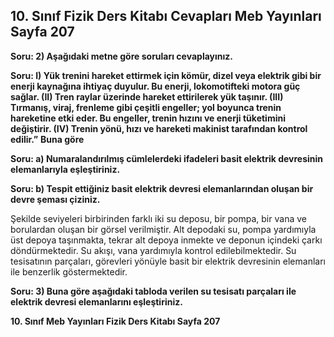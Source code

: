 ## 10. Sınıf Fizik Ders Kitabı Cevapları Meb Yayınları Sayfa 207

**Soru: 2) Aşağıdaki metne göre soruları cevaplayınız.**

**Soru: I) Yük trenini hareket ettirmek için kömür, dizel veya elektrik gibi bir enerji kaynağına ihtiyaç duyulur. Bu enerji, lokomotifteki motora güç sağlar. (II) Tren raylar üzerinde hareket ettirilerek yük taşınır. (III) Tırmanış, viraj, frenleme gibi çeşitli engeller; yol boyunca trenin hareketine etki eder. Bu engeller, trenin hızını ve enerji tüketimini değiştirir. (IV) Trenin yönü, hızı ve hareketi makinist tarafından kontrol edilir.”** **Buna göre**

**Soru: a) Numaralandırılmış cümlelerdeki ifadeleri basit elektrik devresinin elemanlarıyla eşleştiriniz.**

**Soru: b) Tespit ettiğiniz basit elektrik devresi elemanlarından oluşan bir devre şeması çiziniz.**

Şekilde seviyeleri birbirinden farklı iki su deposu, bir pompa, bir vana ve borulardan oluşan bir görsel verilmiştir. Alt depodaki su, pompa yardımıyla üst depoya taşınmakta, tekrar alt depoya inmekte ve deponun içindeki çarkı döndürmektedir. Su akışı, vana yardımıyla kontrol edilebilmektedir. Su tesisatının parçaları, görevleri yönüyle basit bir elektrik devresinin elemanları ile benzerlik göstermektedir.

**Soru: 3) Buna göre aşağıdaki tabloda verilen su tesisatı parçaları ile elektrik devresi elemanlarını eşleştiriniz.**

**10. Sınıf Meb Yayınları Fizik Ders Kitabı Sayfa 207**